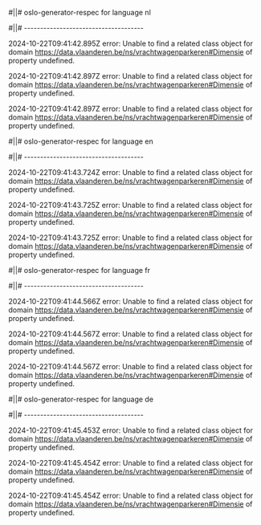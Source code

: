#||# oslo-generator-respec for language nl  

#||# -------------------------------------  

2024-10-22T09:41:42.895Z error: Unable to find a related class object for domain https://data.vlaanderen.be/ns/vrachtwagenparkeren#Dimensie of property undefined.

2024-10-22T09:41:42.897Z error: Unable to find a related class object for domain https://data.vlaanderen.be/ns/vrachtwagenparkeren#Dimensie of property undefined.

2024-10-22T09:41:42.897Z error: Unable to find a related class object for domain https://data.vlaanderen.be/ns/vrachtwagenparkeren#Dimensie of property undefined.

#||# oslo-generator-respec for language en  

#||# -------------------------------------  

2024-10-22T09:41:43.724Z error: Unable to find a related class object for domain https://data.vlaanderen.be/ns/vrachtwagenparkeren#Dimensie of property undefined.

2024-10-22T09:41:43.725Z error: Unable to find a related class object for domain https://data.vlaanderen.be/ns/vrachtwagenparkeren#Dimensie of property undefined.

2024-10-22T09:41:43.725Z error: Unable to find a related class object for domain https://data.vlaanderen.be/ns/vrachtwagenparkeren#Dimensie of property undefined.

#||# oslo-generator-respec for language fr  

#||# -------------------------------------  

2024-10-22T09:41:44.566Z error: Unable to find a related class object for domain https://data.vlaanderen.be/ns/vrachtwagenparkeren#Dimensie of property undefined.

2024-10-22T09:41:44.567Z error: Unable to find a related class object for domain https://data.vlaanderen.be/ns/vrachtwagenparkeren#Dimensie of property undefined.

2024-10-22T09:41:44.567Z error: Unable to find a related class object for domain https://data.vlaanderen.be/ns/vrachtwagenparkeren#Dimensie of property undefined.

#||# oslo-generator-respec for language de  

#||# -------------------------------------  

2024-10-22T09:41:45.453Z error: Unable to find a related class object for domain https://data.vlaanderen.be/ns/vrachtwagenparkeren#Dimensie of property undefined.

2024-10-22T09:41:45.454Z error: Unable to find a related class object for domain https://data.vlaanderen.be/ns/vrachtwagenparkeren#Dimensie of property undefined.

2024-10-22T09:41:45.454Z error: Unable to find a related class object for domain https://data.vlaanderen.be/ns/vrachtwagenparkeren#Dimensie of property undefined.

